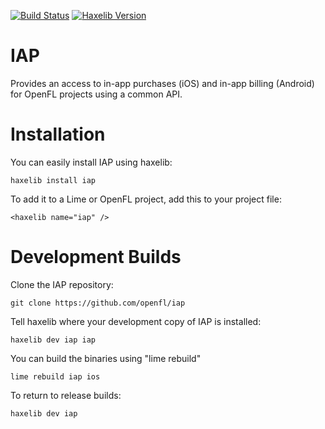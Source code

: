 [![Build Status](https://img.shields.io/travis/openfl/iap.svg?style=flat)](https://travis-ci.org/openfl/iap) [![Haxelib Version](https://img.shields.io/github/tag/openfl/iap.svg?style=flat&label=haxelib)](http://lib.haxe.org/p/iap)

IAP
===
Provides an access to in-app purchases (iOS) and in-app billing (Android) for OpenFL projects using a common API.


Installation
============

You can easily install IAP using haxelib:

    haxelib install iap

To add it to a Lime or OpenFL project, add this to your project file:

    <haxelib name="iap" />


Development Builds
==================

Clone the IAP repository:

    git clone https://github.com/openfl/iap

Tell haxelib where your development copy of IAP is installed:

    haxelib dev iap iap

You can build the binaries using "lime rebuild"

    lime rebuild iap ios

To return to release builds:

    haxelib dev iap
